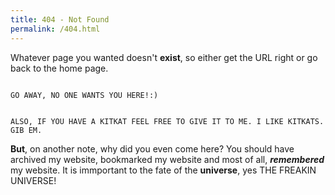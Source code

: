 ```yaml
---
title: 404 - Not Found
permalink: /404.html
---
```


Whatever page you wanted doesn't **exist**, so either get the URL right or go back to the home page. 

```

GO AWAY, NO ONE WANTS YOU HERE!:)


```


```
ALSO, IF YOU HAVE A KITKAT FEEL FREE TO GIVE IT TO ME. I LIKE KITKATS. GIB EM.

```


**But**, on another note, why did you even come here? You should have archived my website, bookmarked my website and most of all, **_remembered_** my website. It is immportant to the fate of the **universe**, yes THE FREAKIN UNIVERSE!